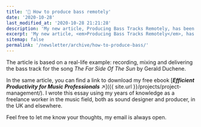 ```yaml
---
title: '📝 How to produce bass remotely'
date: '2020-10-28'
last_modified_at: '2020-10-28 21:21:28'
description: 'My new article, Producing Bass Tracks Remotely, has been published by London-based Unlock Your Sound.'
excerpt: 'My new article, <em>Producing Bass Tracks Remotely</em>, has been <a href="https://unlockyoursound.com/producing-bass-tracks-remotely/"><strong>published by London-based Unlock Your Sound</strong> ↗︎</a>.'
sitemap: false
permalink: '/newsletter/archive/how-to-produce-bass/'
---
```

The article is based on a real-life example: recording, mixing and delivering the bass track for the song _The Far Side Of The Sun_ by Gerald Duchene.

In the same article, you can find a link to download my free ebook [**_Efficient Productivity for Music Professionals_**&nbsp;↗︎]({{ site.url }}/projects/project-management/). I wrote this essay using my years of knowledge as a freelance worker in the music field, both as sound designer and producer, in the UK and elsewhere.

Feel free to let me know your thoughts, my email is always open.